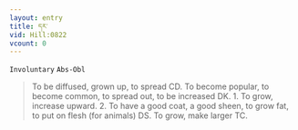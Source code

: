 ```yaml
---
layout: entry
title: དར་
vid: Hill:0822
vcount: 0
---
```

`Involuntary` `Abs-Obl`
> To be diffused, grown up, to spread CD\.
 To become popular, to become common, to spread out, to be increased DK\.
 1\.
 To grow, increase upward\.
 2\.
 To have a good coat, a good sheen, to grow fat, to put on flesh (for animals) DS\.
 To grow, make larger TC\.

